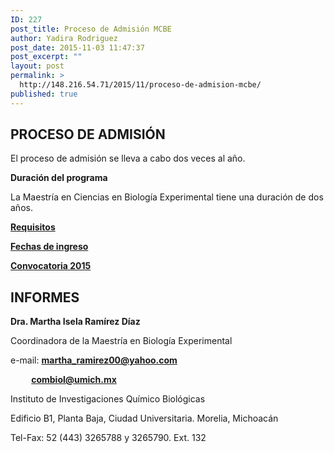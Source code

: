 ```yaml
---
ID: 227
post_title: Proceso de Admisión MCBE
author: Yadira Rodriguez
post_date: 2015-11-03 11:47:37
post_excerpt: ""
layout: post
permalink: >
  http://148.216.54.71/2015/11/proceso-de-admision-mcbe/
published: true
---
```

<h2><strong>PROCESO DE ADMISIÓN</strong></h2>
El proceso de admisión se lleva a cabo dos veces al año.

<strong>Duración del programa</strong>

La Maestría en Ciencias en Biología Experimental tiene una duración de dos años.

<strong><a href="http://148.216.54.71/index.php/2015/11/05/requisitos-para-mcbe/">Requisitos</a></strong>

<strong><a href="http://148.216.54.71/index.php/2015/11/05/fechas-de-ingreso/">Fechas de ingreso</a></strong>

<strong><a href="http://148.216.54.71/index.php/2015/11/05/convocatoria-de-ingreso-2015/">Convocatoria 2015</a></strong>
<h2>INFORMES</h2>
<strong>Dra. Martha Isela Ramírez Díaz</strong>

Coordinadora de la Maestría en Biología Experimental<strong> </strong>

e-mail: <strong><a href="mailto:martha_ramirez00@yahoo.com">martha_ramirez00@yahoo.com</a></strong>

<strong>          <a href="mailto:combiol@umich.mx">combiol@umich.mx</a></strong>

Instituto de Investigaciones Químico Biológicas

Edificio B1, Planta Baja, Ciudad Universitaria. Morelia, Michoacán

Tel-Fax: 52 (443) 3265788 y 3265790. Ext. 132